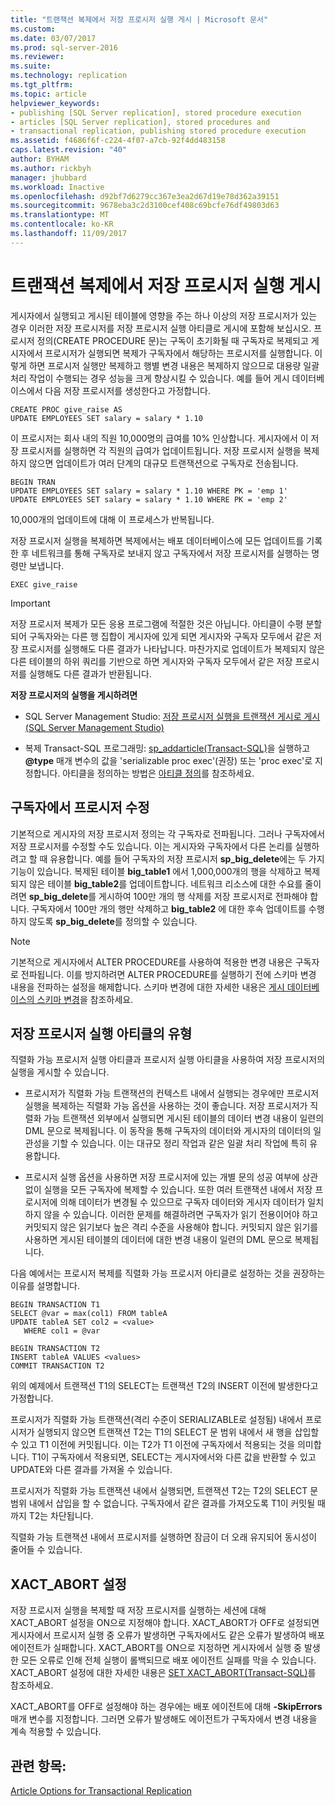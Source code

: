 ```yaml
---
title: "트랜잭션 복제에서 저장 프로시저 실행 게시 | Microsoft 문서"
ms.custom: 
ms.date: 03/07/2017
ms.prod: sql-server-2016
ms.reviewer: 
ms.suite: 
ms.technology: replication
ms.tgt_pltfrm: 
ms.topic: article
helpviewer_keywords:
- publishing [SQL Server replication], stored procedure execution
- articles [SQL Server replication], stored procedures and
- transactional replication, publishing stored procedure execution
ms.assetid: f4686f6f-c224-4f07-a7cb-92f4dd483158
caps.latest.revision: "40"
author: BYHAM
ms.author: rickbyh
manager: jhubbard
ms.workload: Inactive
ms.openlocfilehash: d92bf7d6279cc367e3ea2d67d19e78d362a39151
ms.sourcegitcommit: 9678eba3c2d3100cef408c69bcfe76df49803d63
ms.translationtype: MT
ms.contentlocale: ko-KR
ms.lasthandoff: 11/09/2017
---
```

# <a name="publishing-stored-procedure-execution-in-transactional-replication"></a>트랜잭션 복제에서 저장 프로시저 실행 게시
  게시자에서 실행되고 게시된 테이블에 영향을 주는 하나 이상의 저장 프로시저가 있는 경우 이러한 저장 프로시저를 저장 프로시저 실행 아티클로 게시에 포함해 보십시오. 프로시저 정의(CREATE PROCEDURE 문)는 구독이 초기화될 때 구독자로 복제되고 게시자에서 프로시저가 실행되면 복제가 구독자에서 해당하는 프로시저를 실행합니다. 이렇게 하면 프로시저 실행만 복제하고 행별 변경 내용은 복제하지 않으므로 대용량 일괄 처리 작업이 수행되는 경우 성능을 크게 향상시킬 수 있습니다. 예를 들어 게시 데이터베이스에서 다음 저장 프로시저를 생성한다고 가정합니다.  
  
```  
CREATE PROC give_raise AS  
UPDATE EMPLOYEES SET salary = salary * 1.10  
```  
  
 이 프로시저는 회사 내의 직원 10,000명의 급여를 10% 인상합니다. 게시자에서 이 저장 프로시저를 실행하면 각 직원의 급여가 업데이트됩니다. 저장 프로시저 실행을 복제하지 않으면 업데이트가 여러 단계의 대규모 트랜잭션으로 구독자로 전송됩니다.  
  
```  
BEGIN TRAN  
UPDATE EMPLOYEES SET salary = salary * 1.10 WHERE PK = 'emp 1'  
UPDATE EMPLOYEES SET salary = salary * 1.10 WHERE PK = 'emp 2'  
```  
  
 10,000개의 업데이트에 대해 이 프로세스가 반복됩니다.  
  
 저장 프로시저 실행을 복제하면 복제에서는 배포 데이터베이스에 모든 업데이트를 기록한 후 네트워크를 통해 구독자로 보내지 않고 구독자에서 저장 프로시저를 실행하는 명령만 보냅니다.  
  
```  
EXEC give_raise  
```  
  
> [!IMPORTANT]  
>  저장 프로시저 복제가 모든 응용 프로그램에 적절한 것은 아닙니다. 아티클이 수평 분할되어 구독자와는 다른 행 집합이 게시자에 있게 되면 게시자와 구독자 모두에서 같은 저장 프로시저를 실행해도 다른 결과가 나타납니다. 마찬가지로 업데이트가 복제되지 않은 다른 테이블의 하위 쿼리를 기반으로 하면 게시자와 구독자 모두에서 같은 저장 프로시저를 실행해도 다른 결과가 반환됩니다.  
  
 **저장 프로시저의 실행을 게시하려면**  
  
-   SQL Server Management Studio: [저장 프로시저 실행을 트랜잭션 게시로 게시&#40;SQL Server Management Studio&#41;](../../../relational-databases/replication/publish/publish-execution-of-stored-procedure-in-transactional-publication.md)  
  
-   복제 Transact-SQL 프로그래밍: [sp_addarticle&#40;Transact-SQL&#41;](../../../relational-databases/system-stored-procedures/sp-addarticle-transact-sql.md)을 실행하고 **@type** 매개 변수의 값을 'serializable proc exec'(권장) 또는 'proc exec'로 지정합니다. 아티클을 정의하는 방법은 [아티클 정의](../../../relational-databases/replication/publish/define-an-article.md)를 참조하세요.  
  
## <a name="modifying-the-procedure-at-the-subscriber"></a>구독자에서 프로시저 수정  
 기본적으로 게시자의 저장 프로시저 정의는 각 구독자로 전파됩니다. 그러나 구독자에서 저장 프로시저를 수정할 수도 있습니다. 이는 게시자와 구독자에서 다른 논리를 실행하려고 할 때 유용합니다. 예를 들어 구독자의 저장 프로시저 **sp_big_delete**에는 두 가지 기능이 있습니다. 복제된 테이블 **big_table1** 에서 1,000,000개의 행을 삭제하고 복제되지 않은 테이블 **big_table2**를 업데이트합니다. 네트워크 리소스에 대한 수요를 줄이려면 **sp_big_delete**를 게시하여 100만 개의 행 삭제를 저장 프로시저로 전파해야 합니다. 구독자에서 100만 개의 행만 삭제하고 **big_table2** 에 대한 후속 업데이트를 수행하지 않도록 **sp_big_delete**를 정의할 수 있습니다.  
  
> [!NOTE]  
>  기본적으로 게시자에서 ALTER PROCEDURE를 사용하여 적용한 변경 내용은 구독자로 전파됩니다. 이를 방지하려면 ALTER PROCEDURE를 실행하기 전에 스키마 변경 내용을 전파하는 설정을 해제합니다. 스키마 변경에 대한 자세한 내용은 [게시 데이터베이스의 스키마 변경](../../../relational-databases/replication/publish/make-schema-changes-on-publication-databases.md)을 참조하세요.  
  
## <a name="types-of-stored-procedure-execution-articles"></a>저장 프로시저 실행 아티클의 유형  
 직렬화 가능 프로시저 실행 아티클과 프로시저 실행 아티클을 사용하여 저장 프로시저의 실행을 게시할 수 있습니다.  
  
-   프로시저가 직렬화 가능 트랜잭션의 컨텍스트 내에서 실행되는 경우에만 프로시저 실행을 복제하는 직렬화 가능 옵션을 사용하는 것이 좋습니다. 저장 프로시저가 직렬화 가능 트랜잭션 외부에서 실행되면 게시된 테이블의 데이터 변경 내용이 일련의 DML 문으로 복제됩니다. 이 동작을 통해 구독자의 데이터와 게시자의 데이터의 일관성을 기할 수 있습니다. 이는 대규모 정리 작업과 같은 일괄 처리 작업에 특히 유용합니다.  
  
-   프로시저 실행 옵션을 사용하면 저장 프로시저에 있는 개별 문의 성공 여부에 상관없이 실행을 모든 구독자에 복제할 수 있습니다. 또한 여러 트랜잭션 내에서 저장 프로시저에 의해 데이터가 변경될 수 있으므로 구독자 데이터와 게시자 데이터가 일치하지 않을 수 있습니다. 이러한 문제를 해결하려면 구독자가 읽기 전용이어야 하고 커밋되지 않은 읽기보다 높은 격리 수준을 사용해야 합니다. 커밋되지 않은 읽기를 사용하면 게시된 테이블의 데이터에 대한 변경 내용이 일련의 DML 문으로 복제됩니다.  
  
 다음 예에서는 프로시저 복제를 직렬화 가능 프로시저 아티클로 설정하는 것을 권장하는 이유를 설명합니다.  
  
```  
BEGIN TRANSACTION T1  
SELECT @var = max(col1) FROM tableA  
UPDATE tableA SET col2 = <value>   
   WHERE col1 = @var   
  
BEGIN TRANSACTION T2  
INSERT tableA VALUES <values>  
COMMIT TRANSACTION T2  
```  
  
 위의 예제에서 트랜잭션 T1의 SELECT는 트랜잭션 T2의 INSERT 이전에 발생한다고 가정합니다.  
  
 프로시저가 직렬화 가능 트랜잭션(격리 수준이 SERIALIZABLE로 설정됨) 내에서 프로시저가 실행되지 않으면 트랜잭션 T2는 T1의 SELECT 문 범위 내에서 새 행을 삽입할 수 있고 T1 이전에 커밋됩니다. 이는 T2가 T1 이전에 구독자에서 적용되는 것을 의미합니다. T1이 구독자에서 적용되면, SELECT는 게시자에서와 다른 값을 반환할 수 있고 UPDATE와 다른 결과를 가져올 수 있습니다.  
  
 프로시저가 직렬화 가능 트랜잭션 내에서 실행되면, 트랜잭션 T2는 T2의 SELECT 문 범위 내에서 삽입을 할 수 없습니다. 구독자에서 같은 결과를 가져오도록 T1이 커밋될 때까지 T2는 차단됩니다.  
  
 직렬화 가능 트랜잭션 내에서 프로시저를 실행하면 잠금이 더 오래 유지되어 동시성이 줄어들 수 있습니다.  
  
## <a name="the-xactabort-setting"></a>XACT_ABORT 설정  
 저장 프로시저 실행을 복제할 때 저장 프로시저를 실행하는 세션에 대해 XACT_ABORT 설정을 ON으로 지정해야 합니다. XACT_ABORT가 OFF로 설정되면 게시자에서 프로시저 실행 중 오류가 발생하면 구독자에서도 같은 오류가 발생하여 배포 에이전트가 실패합니다. XACT_ABORT를 ON으로 지정하면 게시자에서 실행 중 발생한 모든 오류로 인해 전체 실행이 롤백되므로 배포 에이전트 실패를 막을 수 있습니다. XACT_ABORT 설정에 대한 자세한 내용은 [SET XACT_ABORT&#40;Transact-SQL&#41;](../../../t-sql/statements/set-xact-abort-transact-sql.md)를 참조하세요.  
  
 XACT_ABORT를 OFF로 설정해야 하는 경우에는 배포 에이전트에 대해 **-SkipErrors** 매개 변수를 지정합니다. 그러면 오류가 발생해도 에이전트가 구독자에서 변경 내용을 계속 적용할 수 있습니다.  
  
## <a name="see-also"></a>관련 항목:  
 [Article Options for Transactional Replication](../../../relational-databases/replication/transactional/article-options-for-transactional-replication.md)  
  
  
